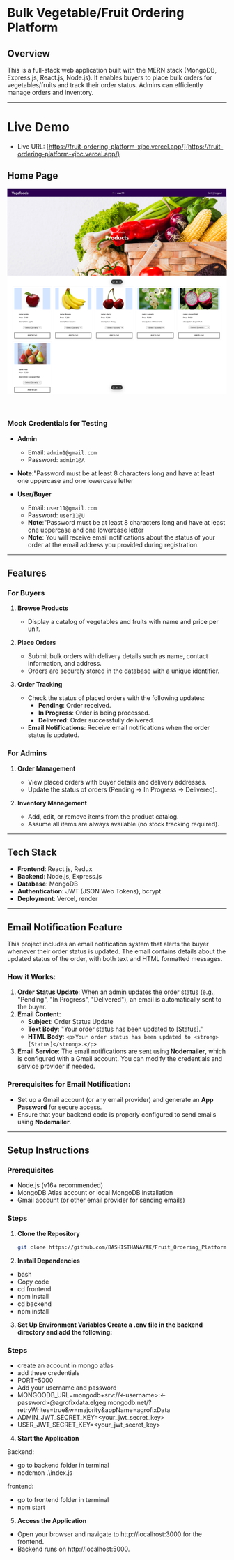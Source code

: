# Bulk Vegetable/Fruit Ordering Platform

## Overview

This is a full-stack web application built with the MERN stack (MongoDB, Express.js, React.js, Node.js). It enables buyers to place bulk orders for vegetables/fruits and track their order status. Admins can efficiently manage orders and inventory.

---

# Live Demo

- Live URL: [https://fruit-ordering-platform-xjbc.vercel.app/](https://fruit-ordering-platform-xjbc.vercel.app/)

## Home Page

![home after login](/frontend/public/redmeImages/buyerHomePage_AfterLogin.png)

&nbsp;

### Mock Credentials for Testing

- **Admin**

  - Email: `admin1@gmail.com`
  - Password: `admin1@A`
- **Note**:"Password must be at least 8 characters long and have at least one uppercase and one lowercase letter

- **User/Buyer**
  - Email: `user11@gmail.com`
  - Password: `user11@U`
  - **Note**:"Password must be at least 8 characters long and have at least one uppercase and one lowercase letter
  - **Note**: You will receive email notifications about the status of your order at the email address you provided during registration.

---

## Features

### For Buyers

1. **Browse Products**

   - Display a catalog of vegetables and fruits with name and price per unit.

2. **Place Orders**

   - Submit bulk orders with delivery details such as name, contact information, and address.
   - Orders are securely stored in the database with a unique identifier.

3. **Order Tracking**
   - Check the status of placed orders with the following updates:
     - **Pending**: Order received.
     - **In Progress**: Order is being processed.
     - **Delivered**: Order successfully delivered.
   - **Email Notifications**: Receive email notifications when the order status is updated.

### For Admins

1. **Order Management**

   - View placed orders with buyer details and delivery addresses.
   - Update the status of orders (Pending → In Progress → Delivered).

2. **Inventory Management**
   - Add, edit, or remove items from the product catalog.
   - Assume all items are always available (no stock tracking required).

---

## Tech Stack

- **Frontend**: React.js, Redux
- **Backend**: Node.js, Express.js
- **Database**: MongoDB
- **Authentication**: JWT (JSON Web Tokens), bcrypt
- **Deployment**: Vercel, render

---

## Email Notification Feature

This project includes an email notification system that alerts the buyer whenever their order status is updated. The email contains details about the updated status of the order, with both text and HTML formatted messages.

### How it Works:

1. **Order Status Update**: When an admin updates the order status (e.g., "Pending", "In Progress", "Delivered"), an email is automatically sent to the buyer.
2. **Email Content**:
   - **Subject**: Order Status Update
   - **Text Body**: "Your order status has been updated to [Status]."
   - **HTML Body**: `<p>Your order status has been updated to <strong>[Status]</strong>.</p>`
3. **Email Service**: The email notifications are sent using **Nodemailer**, which is configured with a Gmail account. You can modify the credentials and service provider if needed.

### Prerequisites for Email Notification:

- Set up a Gmail account (or any email provider) and generate an **App Password** for secure access.
- Ensure that your backend code is properly configured to send emails using **Nodemailer**.

---

## Setup Instructions

### Prerequisites

- Node.js (v16+ recommended)
- MongoDB Atlas account or local MongoDB installation
- Gmail account (or other email provider for sending emails)

### Steps

1. **Clone the Repository**

   ```bash
   git clone https://github.com/BASHISTHANAYAK/Fruit_Ordering_Platform.git

   ```

2. **Install Dependencies**

- bash
- Copy code
- cd frontend
- npm install
- cd backend
- npm install

3. **Set Up Environment Variables Create a .env file in the backend directory and add the following:**

### Steps

- create an account in mongo atlas
- add these credentials
- PORT=5000
- Add your username and password
- MONGOODB_URL=mongodb+srv://<-username>:<-password>@agrofixdata.elgeg.mongodb.net/?retryWrites=true&w=majority&appName=agrofixData
- ADMIN_JWT_SECRET_KEY=<your_jwt_secret_key>
- USER_JWT_SECRET_KEY=<your_jwt_secret_key>

4. **Start the Application**

Backend:

- go to backend folder in terminal
- nodemon .\index.js

frontend:

- go to frontend folder in terminal
- npm start

5. **Access the Application**

- Open your browser and navigate to http://localhost:3000 for the frontend.
- Backend runs on http://localhost:5000.
